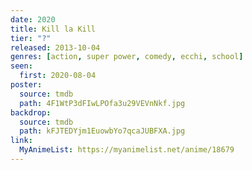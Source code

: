 ```yaml
---
date: 2020
title: Kill la Kill
tier: "?"
released: 2013-10-04
genres: [action, super power, comedy, ecchi, school]
seen:
  first: 2020-08-04
poster:
  source: tmdb
  path: 4F1WtP3dFIwLPOfa3u29VEVnNkf.jpg
backdrop:
  source: tmdb
  path: kFJTEDYjm1EuowbYo7qcaJUBFXA.jpg
link:
  MyAnimeList: https://myanimelist.net/anime/18679
---
```

